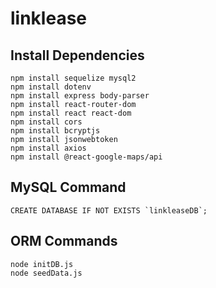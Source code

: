 # linklease


## Install Dependencies
```
npm install sequelize mysql2  
npm install dotenv  
npm install express body-parser
npm install react-router-dom
npm install react react-dom
npm install cors
npm install bcryptjs
npm install jsonwebtoken
npm install axios  
npm install @react-google-maps/api  
```

## MySQL Command
```
CREATE DATABASE IF NOT EXISTS `linkleaseDB`;  
```

## ORM Commands
```
node initDB.js  
node seedData.js 
```
